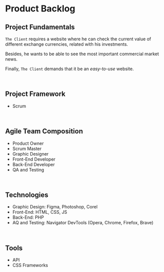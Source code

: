 # Product Backlog

## Project Fundamentals

`The Client` requires a website where he can check the current value of different exchange currencies, related with his investments.

Besides, he wants to be able to see the most important commercial market news.

Finally, `The Client` demands that it be an *easy-to-use* website.

<br>

## Project Framework

- Scrum

<br>

## Agile Team Composition

- Product Owner
- Scrum Master
- Graphic Designer
- Front-End Developer
- Back-End Developer
- QA and Testing

<br>

## Technologies

- Graphic Design: Figma, Photoshop, Corel
- Front-End: HTML, CSS, JS
- Back-End: PHP
- AQ and Testing: Navigator DevTools (Opera, Chrome, Firefox, Brave)

<br>

## Tools

- API
- CSS Frameworks
